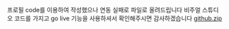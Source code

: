 프로필 code를 이용하여 작성했으나 연동 실패로 파일로 올려드립니다 비주얼 스튜디오 코드를 가지고 go live 기능을 사용하셔서 확인해주시면 감사하겠습니다
[github.zip](https://github.com/blamint/blamint.github.io/files/11297869/github.zip)
